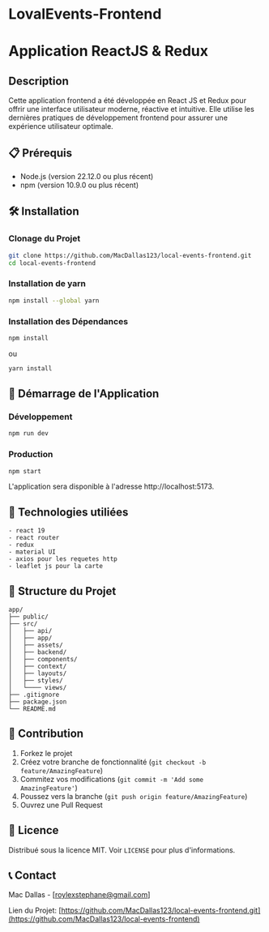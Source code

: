 # LovalEvents-Frontend

# Application ReactJS & Redux

## Description

Cette application frontend a été développée en React JS et Redux pour offrir une interface utilisateur moderne, réactive et intuitive. Elle utilise les dernières pratiques de développement frontend pour assurer une expérience utilisateur optimale.


## 📋 Prérequis

- Node.js (version 22.12.0 ou plus récent)
- npm (version 10.9.0 ou plus récent)

## 🛠️ Installation

### Clonage du Projet

```bash
git clone https://github.com/MacDallas123/local-events-frontend.git
cd local-events-frontend
```

### Installation de yarn

```bash
npm install --global yarn
```

### Installation des Dépendances

```bash
npm install
```
ou
```bash
yarn install
```

## 🚦 Démarrage de l'Application

### Développement

```bash
npm run dev
```

### Production

```bash
npm start
```
L'application sera disponible à l'adresse http://localhost:5173.

## 📡 Technologies utiliées

```
- react 19
- react router
- redux
- material UI
- axios pour les requetes http
- leaflet js pour la carte
```

## 📝 Structure du Projet

```
app/
├── public/
├── src/
│   ├── api/
│   ├── app/
│   ├── assets/
│   ├── backend/
│   ├── components/
│   ├── context/
│   ├── layouts/
│   ├── styles/
│   └──── views/
├── .gitignore
├── package.json
└── README.md
```

## 🤝 Contribution

1. Forkez le projet
2. Créez votre branche de fonctionnalité (`git checkout -b feature/AmazingFeature`)
3. Commitez vos modifications (`git commit -m 'Add some AmazingFeature'`)
4. Poussez vers la branche (`git push origin feature/AmazingFeature`)
5. Ouvrez une Pull Request

## 📜 Licence

Distribué sous la licence MIT. Voir `LICENSE` pour plus d'informations.

## 📞 Contact

Mac Dallas - [roylexstephane@gmail.com]

Lien du Projet: [https://github.com/MacDallas123/local-events-frontend.git](https://github.com/MacDallas123/local-events-frontend)